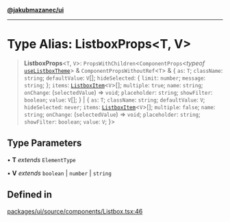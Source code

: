 [**@jakubmazanec/ui**](../README.md)

---

# Type Alias: ListboxProps\<T, V\>

> **ListboxProps**\<`T`, `V`\>: `PropsWithChildren`\<`ComponentProps`\<_typeof_
> [`useListboxTheme`](../functions/useListboxTheme.md)\> & `ComponentPropsWithoutRef`\<`T`\> & \{
> `as`: `T`; `className`: `string`; `defaultValue`: `V`[]; `hideSelected`: \{ `limit`: `number`;
> `message`: `string`; \}; `items`: [`ListboxItem`](ListboxItem.md)\<`V`\>[]; `multiple`: `true`;
> `name`: `string`; `onChange`: (`selectedValue`) => `void`; `placeholder`: `string`; `showFilter`:
> `boolean`; `value`: `V`[]; \} \| \{ `as`: `T`; `className`: `string`; `defaultValue`: `V`;
> `hideSelected`: `never`; `items`: [`ListboxItem`](ListboxItem.md)\<`V`\>[]; `multiple`: `false`;
> `name`: `string`; `onChange`: (`selectedValue`) => `void`; `placeholder`: `string`; `showFilter`:
> `boolean`; `value`: `V`; \}\>

## Type Parameters

• **T** _extends_ `ElementType`

• **V** _extends_ `boolean` \| `number` \| `string`

## Defined in

[packages/ui/source/components/Listbox.tsx:46](https://github.com/jakubmazanec/tools/blob/a9765e3de8390a6e57bec51efaeb411fbd7881ab/packages/ui/source/components/Listbox.tsx#L46)
